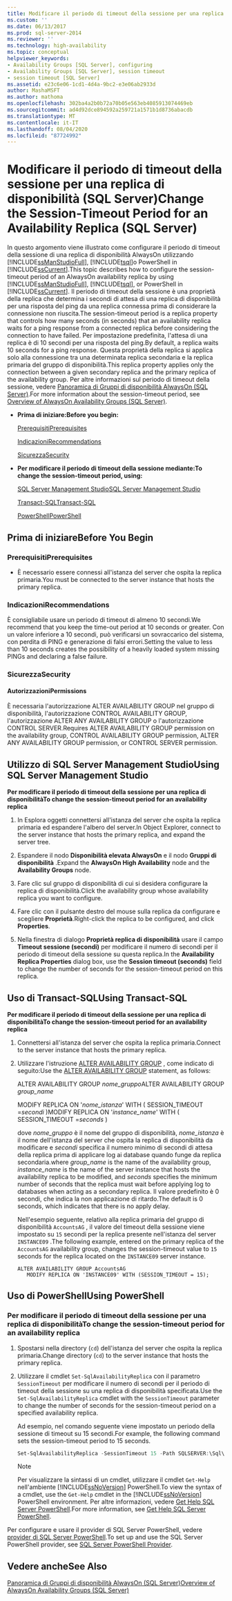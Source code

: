 ```yaml
---
title: Modificare il periodo di timeout della sessione per una replica di disponibilità (SQL Server) | Microsoft Docs
ms.custom: ''
ms.date: 06/13/2017
ms.prod: sql-server-2014
ms.reviewer: ''
ms.technology: high-availability
ms.topic: conceptual
helpviewer_keywords:
- Availability Groups [SQL Server], configuring
- Availability Groups [SQL Server], session timeout
- session timeout [SQL Server]
ms.assetid: e23c6e06-1cd1-4d4a-9bc2-e3e06ab2933d
author: MashaMSFT
ms.author: mathoma
ms.openlocfilehash: 302ba4a2b0b72a70b05e563eb4085913074469eb
ms.sourcegitcommit: ad4d92dce894592a259721a1571b1d8736abacdb
ms.translationtype: MT
ms.contentlocale: it-IT
ms.lasthandoff: 08/04/2020
ms.locfileid: "87724992"
---
```

# <a name="change-the-session-timeout-period-for-an-availability-replica-sql-server"></a><span data-ttu-id="43abd-102">Modificare il periodo di timeout della sessione per una replica di disponibilità (SQL Server)</span><span class="sxs-lookup"><span data-stu-id="43abd-102">Change the Session-Timeout Period for an Availability Replica (SQL Server)</span></span>
  <span data-ttu-id="43abd-103">In questo argomento viene illustrato come configurare il periodo di timeout della sessione di una replica di disponibilità AlwaysOn utilizzando [!INCLUDE[ssManStudioFull](../../../includes/ssmanstudiofull-md.md)], [!INCLUDE[tsql](../../../includes/tsql-md.md)]o PowerShell in [!INCLUDE[ssCurrent](../../../includes/sscurrent-md.md)].</span><span class="sxs-lookup"><span data-stu-id="43abd-103">This topic describes how to configure the session-timeout period of an AlwaysOn availability replica by using [!INCLUDE[ssManStudioFull](../../../includes/ssmanstudiofull-md.md)], [!INCLUDE[tsql](../../../includes/tsql-md.md)], or PowerShell in [!INCLUDE[ssCurrent](../../../includes/sscurrent-md.md)].</span></span> <span data-ttu-id="43abd-104">Il periodo di timeout della sessione è una proprietà della replica che determina i secondi di attesa di una replica di disponibilità per una risposta del ping da una replica connessa prima di considerare la connessione non riuscita.</span><span class="sxs-lookup"><span data-stu-id="43abd-104">The session-timeout period is a replica property that controls how many seconds (in seconds) that an availability replica waits for a ping response from a connected replica before considering the connection to have failed.</span></span> <span data-ttu-id="43abd-105">Per impostazione predefinita, l'attesa di una replica è di 10 secondi per una risposta del ping.</span><span class="sxs-lookup"><span data-stu-id="43abd-105">By default, a replica waits 10 seconds for a ping response.</span></span> <span data-ttu-id="43abd-106">Questa proprietà della replica si applica solo alla connessione tra una determinata replica secondaria e la replica primaria del gruppo di disponibilità.</span><span class="sxs-lookup"><span data-stu-id="43abd-106">This replica property applies only the connection between a given secondary replica and the primary replica of the availability group.</span></span> <span data-ttu-id="43abd-107">Per altre informazioni sul periodo di timeout della sessione, vedere [Panoramica di Gruppi di disponibilità AlwaysOn &#40;SQL Server&#41;](overview-of-always-on-availability-groups-sql-server.md).</span><span class="sxs-lookup"><span data-stu-id="43abd-107">For more information about the session-timeout period, see [Overview of AlwaysOn Availability Groups &#40;SQL Server&#41;](overview-of-always-on-availability-groups-sql-server.md).</span></span>  
  
-   <span data-ttu-id="43abd-108">**Prima di iniziare:**</span><span class="sxs-lookup"><span data-stu-id="43abd-108">**Before you begin:**</span></span>  
  
     [<span data-ttu-id="43abd-109">Prerequisiti</span><span class="sxs-lookup"><span data-stu-id="43abd-109">Prerequisites</span></span>](#Prerequisites)  
  
     [<span data-ttu-id="43abd-110">Indicazioni</span><span class="sxs-lookup"><span data-stu-id="43abd-110">Recommendations</span></span>](#Recommendations)  
  
     [<span data-ttu-id="43abd-111">Sicurezza</span><span class="sxs-lookup"><span data-stu-id="43abd-111">Security</span></span>](#Security)  
  
-   <span data-ttu-id="43abd-112">**Per modificare il periodo di timeout della sessione mediante:**</span><span class="sxs-lookup"><span data-stu-id="43abd-112">**To change the session-timeout period, using:**</span></span>  
  
     [<span data-ttu-id="43abd-113">SQL Server Management Studio</span><span class="sxs-lookup"><span data-stu-id="43abd-113">SQL Server Management Studio</span></span>](#SSMSProcedure)  
  
     [<span data-ttu-id="43abd-114">Transact-SQL</span><span class="sxs-lookup"><span data-stu-id="43abd-114">Transact-SQL</span></span>](#TsqlProcedure)  
  
     [<span data-ttu-id="43abd-115">PowerShell</span><span class="sxs-lookup"><span data-stu-id="43abd-115">PowerShell</span></span>](#PowerShellProcedure)  
  
##  <a name="before-you-begin"></a><a name="BeforeYouBegin"></a> <span data-ttu-id="43abd-116">Prima di iniziare</span><span class="sxs-lookup"><span data-stu-id="43abd-116">Before You Begin</span></span>  
  
###  <a name="prerequisites"></a><a name="Prerequisites"></a> <span data-ttu-id="43abd-117">Prerequisiti</span><span class="sxs-lookup"><span data-stu-id="43abd-117">Prerequisites</span></span>  
  
-   <span data-ttu-id="43abd-118">È necessario essere connessi all'istanza del server che ospita la replica primaria.</span><span class="sxs-lookup"><span data-stu-id="43abd-118">You must be connected to the server instance that hosts the primary replica.</span></span>  
  
###  <a name="recommendations"></a><a name="Recommendations"></a> <span data-ttu-id="43abd-119">Indicazioni</span><span class="sxs-lookup"><span data-stu-id="43abd-119">Recommendations</span></span>  
 <span data-ttu-id="43abd-120">È consigliabile usare un periodo di timeout di almeno 10 secondi.</span><span class="sxs-lookup"><span data-stu-id="43abd-120">We recommend that you keep the time-out period at 10 seconds or greater.</span></span> <span data-ttu-id="43abd-121">Con un valore inferiore a 10 secondi, può verificarsi un sovraccarico del sistema, con perdita di PING e generazione di falsi errori.</span><span class="sxs-lookup"><span data-stu-id="43abd-121">Setting the value to less than 10 seconds creates the possibility of a heavily loaded system missing PINGs and declaring a false failure.</span></span>  
  
###  <a name="security"></a><a name="Security"></a> <span data-ttu-id="43abd-122">Sicurezza</span><span class="sxs-lookup"><span data-stu-id="43abd-122">Security</span></span>  
  
####  <a name="permissions"></a><a name="Permissions"></a> <span data-ttu-id="43abd-123">Autorizzazioni</span><span class="sxs-lookup"><span data-stu-id="43abd-123">Permissions</span></span>  
 <span data-ttu-id="43abd-124">È necessaria l'autorizzazione ALTER AVAILABILITY GROUP nel gruppo di disponibilità, l'autorizzazione CONTROL AVAILABILITY GROUP, l'autorizzazione ALTER ANY AVAILABILITY GROUP o l'autorizzazione CONTROL SERVER.</span><span class="sxs-lookup"><span data-stu-id="43abd-124">Requires ALTER AVAILABILITY GROUP permission on the availability group, CONTROL AVAILABILITY GROUP permission, ALTER ANY AVAILABILITY GROUP permission, or CONTROL SERVER permission.</span></span>  
  
##  <a name="using-sql-server-management-studio"></a><a name="SSMSProcedure"></a> <span data-ttu-id="43abd-125">Utilizzo di SQL Server Management Studio</span><span class="sxs-lookup"><span data-stu-id="43abd-125">Using SQL Server Management Studio</span></span>  
 <span data-ttu-id="43abd-126">**Per modificare il periodo di timeout della sessione per una replica di disponibilità**</span><span class="sxs-lookup"><span data-stu-id="43abd-126">**To change the session-timeout period for an availability replica**</span></span>  
  
1.  <span data-ttu-id="43abd-127">In Esplora oggetti connettersi all'istanza del server che ospita la replica primaria ed espandere l'albero del server.</span><span class="sxs-lookup"><span data-stu-id="43abd-127">In Object Explorer, connect to the server instance that hosts the primary replica, and expand the server tree.</span></span>  
  
2.  <span data-ttu-id="43abd-128">Espandere il nodo **Disponibilità elevata AlwaysOn** e il nodo **Gruppi di disponibilità** .</span><span class="sxs-lookup"><span data-stu-id="43abd-128">Expand the **AlwaysOn High Availability** node and the **Availability Groups** node.</span></span>  
  
3.  <span data-ttu-id="43abd-129">Fare clic sul gruppo di disponibilità di cui si desidera configurare la replica di disponibilità.</span><span class="sxs-lookup"><span data-stu-id="43abd-129">Click the availability group whose availability replica you want to configure.</span></span>  
  
4.  <span data-ttu-id="43abd-130">Fare clic con il pulsante destro del mouse sulla replica da configurare e scegliere **Proprietà**.</span><span class="sxs-lookup"><span data-stu-id="43abd-130">Right-click the replica to be configured, and click **Properties**.</span></span>  
  
5.  <span data-ttu-id="43abd-131">Nella finestra di dialogo **Proprietà replica di disponibilità** usare il campo **Timeout sessione (secondi)** per modificare il numero di secondi per il periodo di timeout della sessione su questa replica.</span><span class="sxs-lookup"><span data-stu-id="43abd-131">In the **Availability Replica Properties** dialog box, use the **Session timeout (seconds)** field to change the number of seconds for the session-timeout period on this replica.</span></span>  
  
##  <a name="using-transact-sql"></a><a name="TsqlProcedure"></a> <span data-ttu-id="43abd-132">Uso di Transact-SQL</span><span class="sxs-lookup"><span data-stu-id="43abd-132">Using Transact-SQL</span></span>  
 <span data-ttu-id="43abd-133">**Per modificare il periodo di timeout della sessione per una replica di disponibilità**</span><span class="sxs-lookup"><span data-stu-id="43abd-133">**To change the session-timeout period for an availability replica**</span></span>  
  
1.  <span data-ttu-id="43abd-134">Connettersi all'istanza del server che ospita la replica primaria.</span><span class="sxs-lookup"><span data-stu-id="43abd-134">Connect to the server instance that hosts the primary replica.</span></span>  
  
2.  <span data-ttu-id="43abd-135">Utilizzare l'istruzione [ALTER AVAILABILITY GROUP](/sql/t-sql/statements/alter-availability-group-transact-sql) , come indicato di seguito:</span><span class="sxs-lookup"><span data-stu-id="43abd-135">Use the [ALTER AVAILABILITY GROUP](/sql/t-sql/statements/alter-availability-group-transact-sql) statement, as follows:</span></span>  
  
     <span data-ttu-id="43abd-136">ALTER AVAILABILITY GROUP *nome_gruppo*</span><span class="sxs-lookup"><span data-stu-id="43abd-136">ALTER AVAILABILITY GROUP *group_name*</span></span>  
  
     <span data-ttu-id="43abd-137">MODIFY REPLICA ON '*nome_istanza*' WITH ( SESSION_TIMEOUT =*secondi* )</span><span class="sxs-lookup"><span data-stu-id="43abd-137">MODIFY REPLICA ON '*instance_name*' WITH ( SESSION_TIMEOUT =*seconds* )</span></span>  
  
     <span data-ttu-id="43abd-138">dove *nome_gruppo* è il nome del gruppo di disponibilità, *nome_istanza* è il nome dell'istanza del server che ospita la replica di disponibilità da modificare e *secondi* specifica il numero minimo di secondi di attesa della replica prima di applicare log ai database quando funge da replica secondaria.</span><span class="sxs-lookup"><span data-stu-id="43abd-138">where *group_name* is the name of the availability group, *instance_name* is the name of the server instance that hosts the availability replica to be modified, and *seconds* specifies the minimum number of seconds that the replica must wait before applying log to databases when acting as a secondary replica.</span></span> <span data-ttu-id="43abd-139">Il valore predefinito è 0 secondi, che indica la non applicazione di ritardo.</span><span class="sxs-lookup"><span data-stu-id="43abd-139">The default is 0 seconds, which indicates that there is no apply delay.</span></span>  
  
     <span data-ttu-id="43abd-140">Nell'esempio seguente, relativo alla replica primaria del gruppo di disponibilità `AccountsAG` , il valore del timeout della sessione viene impostato su `15` secondi per la replica presente nell'istanza del server `INSTANCE09` .</span><span class="sxs-lookup"><span data-stu-id="43abd-140">The following example, entered on the primary replica of the `AccountsAG` availability group, changes the session-timeout value to `15` seconds for the replica located on the `INSTANCE09` server instance.</span></span>  
  
    ```  
    ALTER AVAILABILITY GROUP AccountsAG   
       MODIFY REPLICA ON 'INSTANCE09' WITH (SESSION_TIMEOUT = 15);  
    ```  
  
##  <a name="using-powershell"></a><a name="PowerShellProcedure"></a> <span data-ttu-id="43abd-141">Uso di PowerShell</span><span class="sxs-lookup"><span data-stu-id="43abd-141">Using PowerShell</span></span>  

### <a name="to-change-the-session-timeout-period-for-an-availability-replica"></a><span data-ttu-id="43abd-142">Per modificare il periodo di timeout della sessione per una replica di disponibilità</span><span class="sxs-lookup"><span data-stu-id="43abd-142">To change the session-timeout period for an availability replica</span></span>
  
1.  <span data-ttu-id="43abd-143">Spostarsi nella directory (`cd`) dell'istanza del server che ospita la replica primaria.</span><span class="sxs-lookup"><span data-stu-id="43abd-143">Change directory (`cd`) to the server instance that hosts the primary replica.</span></span>  
  
2.  <span data-ttu-id="43abd-144">Utilizzare il cmdlet `Set-SqlAvailabilityReplica` con il parametro `SessionTimeout` per modificare il numero di secondi per il periodo di timeout della sessione su una replica di disponibilità specificata.</span><span class="sxs-lookup"><span data-stu-id="43abd-144">Use the `Set-SqlAvailabilityReplica` cmdlet with the `SessionTimeout` parameter to change the number of seconds for the session-timeout period on a specified availability replica.</span></span>  
  
     <span data-ttu-id="43abd-145">Ad esempio, nel comando seguente viene impostato un periodo della sessione di timeout su 15 secondi.</span><span class="sxs-lookup"><span data-stu-id="43abd-145">For example, the following command sets the session-timeout period to 15 seconds.</span></span>  
  
    ```powershell
    Set-SqlAvailabilityReplica -SessionTimeout 15 -Path SQLSERVER:\Sql\PrimaryServer\InstanceName\AvailabilityGroups\MyAg\AvailabilityReplicas\MyReplica  
    ```  
  
    > [!NOTE]  
    >  <span data-ttu-id="43abd-146">Per visualizzare la sintassi di un cmdlet, utilizzare il cmdlet `Get-Help` nell'ambiente [!INCLUDE[ssNoVersion](../../../includes/ssnoversion-md.md)] PowerShell.</span><span class="sxs-lookup"><span data-stu-id="43abd-146">To view the syntax of a cmdlet, use the `Get-Help` cmdlet in the [!INCLUDE[ssNoVersion](../../../includes/ssnoversion-md.md)] PowerShell environment.</span></span> <span data-ttu-id="43abd-147">Per altre informazioni, vedere [Get Help SQL Server PowerShell](../../../powershell/sql-server-powershell.md).</span><span class="sxs-lookup"><span data-stu-id="43abd-147">For more information, see [Get Help SQL Server PowerShell](../../../powershell/sql-server-powershell.md).</span></span>  
  
<span data-ttu-id="43abd-148">Per configurare e usare il provider di SQL Server PowerShell, vedere [provider di SQL Server PowerShell](../../../powershell/sql-server-powershell-provider.md).</span><span class="sxs-lookup"><span data-stu-id="43abd-148">To set up and use the SQL Server PowerShell provider, see [SQL Server PowerShell Provider](../../../powershell/sql-server-powershell-provider.md).</span></span>
  
## <a name="see-also"></a><span data-ttu-id="43abd-149">Vedere anche</span><span class="sxs-lookup"><span data-stu-id="43abd-149">See Also</span></span>  
 [<span data-ttu-id="43abd-150">Panoramica di Gruppi di disponibilità AlwaysOn &#40;SQL Server&#41;</span><span class="sxs-lookup"><span data-stu-id="43abd-150">Overview of AlwaysOn Availability Groups &#40;SQL Server&#41;</span></span>](overview-of-always-on-availability-groups-sql-server.md)  

